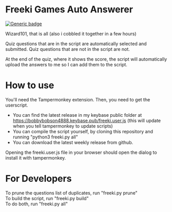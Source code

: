 # Freeki Games Auto Answerer
[![Generic badge](https://img.shields.io/badge/Status-Pretty%20Much%20Done-brightgreen.svg)](https://shields.io/)

Wizard101, that is all (also i cobbled it together in a few hours)

Quiz questions that are in the script are automatically selected and submitted. Quiz questions that are not in the script are not.

At the end of the quiz, where it shows the score, the script will automatically upload the answers to me so I can add them to the script.

# How to use

You'll need the Tampermonkey extension. Then, you need to get the userscript.  
- You can find the latest release in my keybase public folder at https://bobbybobson4888.keybase.pub/freeki.user.js  (this will update when you tell tampermonkey to update scripts)
- You can compile the script yourself, by cloning this repository and running "python3 freeki.py all"
- You can download the latest weekly release from github.

Opening the freeki.user.js file in your browser should open the dialog to install it with tampermonkey.

# For Developers

To prune the questions list of duplicates, run "freeki.py prune"  
To build the script, run "freeki.py build"  
To do both, run "freeki.py all"
